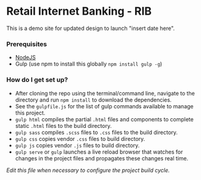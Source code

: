 # Retail Internet Banking - RIB #
This is a demo site for updated design to launch "insert date here".

### Prerequisites ###
* [NodeJS](http://nodejs.org/)
* Gulp (use npm to install this globally `npm install gulp -g`)

### How do I get set up? ###
* After cloning the repo using the terminal/command line, navigate to the directory and run `npm install` to download the dependencies.
* See the `gulpfile.js` for the list of gulp commands available to manage this project.
* `gulp html` compiles the partial `.html` files and components to complete static `.html` files to the build directory.
* `gulp sass` compiles `.scss` files to `.css` files to the build directory.
* `gulp css` copies vendor `.css` files to build directory.
* `gulp js` copies vendor `.js` files to build directory.
* `gulp serve` or `gulp` launches a live reload browser that watches for changes in the project files and propagates these changes real time.

_Edit this file when necessary to configure the project build cycle._
